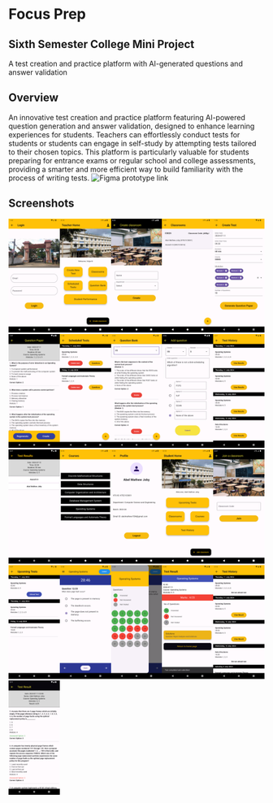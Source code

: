 # Focus Prep
## Sixth Semester College Mini Project
A test creation and practice platform with AI-generated questions and answer validation
## Overview
An innovative test creation and practice platform featuring AI-powered question generation and answer validation, designed to enhance learning experiences for students. Teachers can effortlessly conduct tests for students or students can engage in self-study by attempting tests tailored to their chosen topics. This platform is particularly valuable for students preparing for entrance exams or regular school and college assessments, providing a smarter and more efficient way to build familiarity with the process of writing tests.
![Figma prototype link](https://www.figma.com/proto/m1C9XveccBvef1UvtA6Kjl/CCW-Assist-Interfaces?node-id=0-1&t=0Mad4zAQNDbFqP7M-1)

## Screenshots
<img src="https://github.com/abeljoby/ccw-assist/blob/main/screenshots/loginscreen.png" width="20%" height="20%"><img src="https://github.com/abeljoby/ccw-assist/blob/main/screenshots/teacherhome.png" width="20%" height="20%"><img src="https://github.com/abeljoby/ccw-assist/blob/main/screenshots/createclassroom.png" width="20%" height="20%"><img src="https://github.com/abeljoby/ccw-assist/blob/main/screenshots/classroompage.png" width="20%" height="20%"><img src="https://github.com/abeljoby/ccw-assist/blob/main/screenshots/testcreation.png" width="20%" height="20%"><img src="https://github.com/abeljoby/ccw-assist/blob/main/screenshots/generatepaper.png" width="20%" height="20%"><img src="https://github.com/abeljoby/ccw-assist/blob/main/screenshots/scheduledtests.png" width="20%" height="20%"><img src="https://github.com/abeljoby/ccw-assist/blob/main/screenshots/questionbank.png" width="20%" height="20%"><img src="https://github.com/abeljoby/ccw-assist/blob/main/screenshots/addquestion.png" width="20%" height="20%"><img src="https://github.com/abeljoby/ccw-assist/blob/main/screenshots/testresults.png" width="20%" height="20%"><img src="https://github.com/abeljoby/ccw-assist/blob/main/screenshots/answeredtests.png" width="20%" height="20%"><img src="https://github.com/abeljoby/ccw-assist/blob/main/screenshots/courses.png" width="20%" height="20%"><img src="https://github.com/abeljoby/ccw-assist/blob/main/screenshots/profile.png" width="20%" height="20%"><img src="https://github.com/abeljoby/ccw-assist/blob/main/screenshots/studenthome.png" width="20%" height="20%"><img src="https://github.com/abeljoby/ccw-assist/blob/main/screenshots/joinclassroom.png" width="20%" height="20%"><img src="https://github.com/abeljoby/ccw-assist/blob/main/screenshots/upcomingtests.png" width="20%" height="20%"><img src="https://github.com/abeljoby/ccw-assist/blob/main/screenshots/testscreen.png" width="20%" height="20%"><img src="https://github.com/abeljoby/ccw-assist/blob/main/screenshots/sidebar.png" width="20%" height="20%"><img src="https://github.com/abeljoby/ccw-assist/blob/main/screenshots/testresult.png" width="20%" height="20%"><img src="https://github.com/abeljoby/ccw-assist/blob/main/screenshots/testhistory.png" width="20%" height="20%"><img src="https://github.com/abeljoby/ccw-assist/blob/main/screenshots/testresult1.png" width="20%" height="20%">
